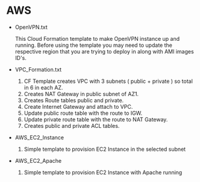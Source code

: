 # AWS

- OpenVPN.txt

	This Cloud Formation template to make OpenVPN instance up and running.
	Before using the template you may need to update the respective region that you are trying to deploy in along with AMI images ID's.

- VPC_Formation.txt
	1) CF Template creates VPC with 3 subnets ( public + private ) so total in 6 in each AZ.
	2) Creates NAT Gateway in public subnet of AZ1.
	3) Creates Route tables public and private.
	4) Create Internet Gateway and attach to VPC.
	5) Update public route table with the route to IGW.
	6) Update private route table with the route to NAT Gateway.
	7) Creates public and private ACL tables.
	
- AWS_EC2_Instance
	1) Simple template to provision EC2 Instance in the selected subnet
	
- AWS_EC2_Apache
	1) Simple template to provision EC2 Instance with Apache running
